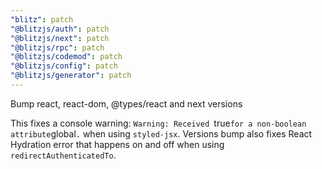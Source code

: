 ```yaml
---
"blitz": patch
"@blitzjs/auth": patch
"@blitzjs/next": patch
"@blitzjs/rpc": patch
"@blitzjs/codemod": patch
"@blitzjs/config": patch
"@blitzjs/generator": patch
---
```


Bump react, react-dom, @types/react and next versions

This fixes a console warning: `Warning: Received `true`for a non-boolean attribute`global`.` when using `styled-jsx`. Versions bump also fixes React Hydration error that happens on and off when using `redirectAuthenticatedTo`.
